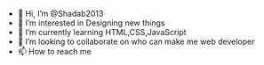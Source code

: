 - 👋 Hi, I’m @Shadab2013
- 👀 I’m interested in Designing new things
- 🌱 I’m currently learning HTML,CSS,JavaScript
- 💞️ I’m looking to collaborate on who can make me web developer 
- 📫 How to reach me 

<!---
Shadab2013/Shadab2013 is a ✨ special ✨ repository because its `README.md` (this file) appears on your GitHub profile.
You can click the Preview link to take a look at your changes.
--->
